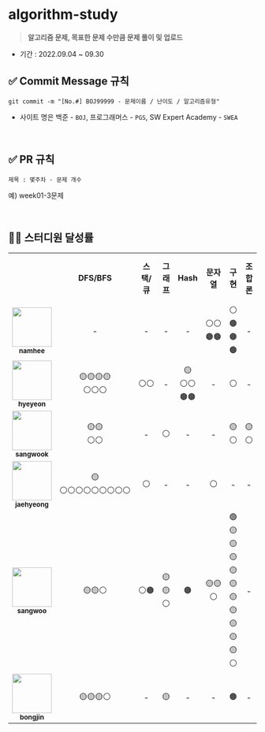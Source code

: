 # algorithm-study

> **알고리즘 문제, 목표한 문제 수만큼 문제 풀이 및 업로드**

- 기간 : 2022.09.04 ~ 09.30

## ✅ Commit Message 규칙

```
git commit -m "[No.#] BOJ99999 - 문제이름 / 난이도 / 알고리즘유형"
```

- 사이트 명은 백준 - `BOJ`, 프로그래머스 - `PGS`, SW Expert Academy - `SWEA`

<br/>

## ✅ PR 규칙

```
제목 : 몇주차 - 문제 개수
```

예) week01-3문제

<br/>

## 👨‍💻 스터디원 달성률

<table>
  <tr>
    <td></td>
    <td align="center"><b>DFS/BFS</b></td>
    <td align="center"><b>스택/큐</b></td>
    <td align="center"><b>그래프</b></td>
    <td align="center"><b>Hash</b></td>    
    <td align="center"><b>문자열</b></td>        
    <td align="center"><b>구현</b></td>
    <td align="center"><b>조합론</b></td>
    <td align="center"><b>수학</b></td>
    <td align="center"><b>완전탐색</b></td>    
    <td align="center"><b>DP</b></td>    
    <td align="center"><b>Greedy</b></td>        
    <td align="center"><b>정렬</b></td>        
    <td align="center"><b>Union-Find</b></td>
    <td align="center"><b>Heap</b></td>
    <td align="center"><b>백트래킹</b></td>    
    <td align="center"><b>시뮬</b></td>        
  </tr>
  <tr>
    <td align="center">
      <a href="https://github.com/nhee0410">
      <img src="https://avatars.githubusercontent.com/u/49919262?v=4?s=100" width="80px;" alt="">
      <br>
      <a href="https://github.com/nhee0410"><sub><b>namhee</b>
    </td>
    <td align="center">-</td>
    <td align="center">-</td>    
    <td align="center">-</td>        
    <td align="center">-</td>
    <td align="center">⚪⚪🟤🟤</td>    
    <td align="center">⚪🟤🟤🟤</td>    
    <td align="center">-</td>    
    <td align="center">🟤</td>
    <td align="center">⚪🟤</td>
    <td align="center">-</td>    
    <td align="center">⚪</td>   
    <td align="center">-</td>    
    <td align="center">-</td>        
    <td align="center">-</td>        
    <td align="center">-</td>            
    <td align="center">-</td>                
  </tr>
  <tr>
    <td align="center">
      <a href="https://github.com/henginthere">
      <img src="https://avatars.githubusercontent.com/henginthere" width="80px;" alt="">
      <br>
      <a href="https://github.com/henginthere"><sub><b>hyeyeon</b>
    </td>
    <td align="center">🟡🟡🟡🟡<br/>⚪⚪⚪</td>
    <td align="center">⚪⚪</td> 
    <td align="center">-</td>        
    <td align="center">🟡⚪⚪🟤🟤</td>    
    <td align="center">-</td>    
    <td align="center">⚪</td>
    <td align="center">-</td>    
    <td align="center">-</td>     
    <td align="center">🟤⚪⚪</td>
    <td align="center">-</td>    
    <td align="center">⚪</td>   
    <td align="center">⚪⚪🟤</td>    
    <td align="center">-</td>    
    <td align="center">-</td>        
    <td align="center">-</td>        
    <td align="center">-</td>                
  </tr>
  <tr>
    <td align="center">
      <a href="https://github.com/jdsaeyqo">
      <img src="https://avatars.githubusercontent.com/jdsaeyqo" width="80px;" alt="">
      <br>
      <a href="https://github.com/jdsaeyqo"><sub><b>sangwook</b>
    </td>
    <td align="center">🟡🟡<br/>⚪⚪</td>
    <td align="center">-</td>    
    <td align="center">⚪</td>        
    <td align="center">-</td>    
    <td align="center">-</td>    
    <td align="center">🟡⚪</td>
    <td align="center">🟡⚪</td>    
    <td align="center">-</td>
    <td align="center">⚪</td>
    <td align="center">-</td>    
    <td align="center">-</td>        
    <td align="center">-</td>    
    <td align="center">🟡🟡🟡🟡</td>        
    <td align="center">⚪</td>        
    <td align="center">⚪</td>        
    <td align="center">🟡🟡⚪⚪⚪⚪⚪🟤</td>                
  </tr>  
  <tr>
    <td align="center">
      <a href="https://github.com/forlivd">
      <img src="https://avatars.githubusercontent.com/forlivd" width="80px;" alt="">
      <br>
      <a href="https://github.com/forlivd"><sub><b>jaehyeong</b>
    </td>
    <td align="center">🟡⚪⚪⚪⚪⚪⚪⚪⚪⚪</td>
    <td align="center">⚪</td>    
    <td align="center">-</td>        
    <td align="center">-</td>   
    <td align="center">⚪</td>    
    <td align="center">-</td>    
    <td align="center">-</td>
    <td align="center">⚪</td> 
    <td align="center">-</td>
    <td align="center">-</td>
    <td align="center">-</td>    
    <td align="center">⚪⚪⚪⚪</td>    
    <td align="center">-</td>        
    <td align="center">-</td>        
    <td align="center">-</td>          
    <td align="center">-</td>                
  </tr>
  <tr>
    <td align="center">
      <a href="https://github.com/SangWoo-Han97">
      <img src="https://avatars.githubusercontent.com/SangWoo-Han97" width="80px;" alt="">
      <br>
      <a href="https://github.com/SangWoo-Han97"><sub><b>sangwoo</b>
    </td>
    <td align="center">🟡🟡⚪</td>
    <td align="center">⚪🟤</td>    
    <td align="center">🟡🟡⚪</td>        
    <td align="center">🟤</td>    
    <td align="center">🟡🟡⚪</td>    
    <td align="center">🟢🟡🟡🟡🟡🟡🟡🟡🟡🟡🟡⚪</td>
    <td align="center">-</td>
    <td align="center">-</td>
    <td align="center">⚪⚪⚪🟤🟤🟤</td>
    <td align="center">🟡</td>    
    <td align="center">⚪</td>        
    <td align="center">🟤</td>    
    <td align="center">-</td>        
    <td align="center">⚪</td>        
    <td align="center">-</td>         
    <td align="center">-</td>                
</tr>    
  <tr>
    <td align="center">
      <a href="https://github.com/JeongBJ">
      <img src="https://avatars.githubusercontent.com/JeongBJ" width="80px;" alt="">
      <br>
      <a href="https://github.com/JeongBJ"><sub><b>bongjin</b>
    </td>
    <td align="center">🟡🟡🟡⚪</td>
    <td align="center">-</td>    
    <td align="center">🟡</td>        
    <td align="center">-</td>    
    <td align="center">-</td>
    <td align="center">🟤</td>
    <td align="center">-</td>    
    <td align="center">🟤</td>
    <td align="center">-</td>
    <td align="center">⚪⚪</td>    
    <td align="center">-</td>  
    <td align="center">⚪</td>    
    <td align="center">-</td>        
    <td align="center">-</td>        
    <td align="center">-</td>    
    <td align="center">-</td>                
  </tr>      
  
</table>
